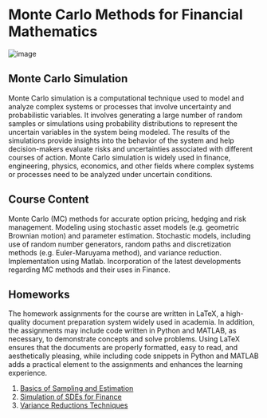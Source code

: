 # Monte Carlo Methods for Financial Mathematics
![image](https://cdn.wallstreetmojo.com/wp-content/uploads/2021/08/Monte-Carlo-Simulation-methods.jpg)

## Monte Carlo Simulation

Monte Carlo simulation is a computational technique used to model and analyze complex systems or processes that involve uncertainty and probabilistic variables. It involves generating a large number of random samples or simulations using probability distributions to represent the uncertain variables in the system being modeled. The results of the simulations provide insights into the behavior of the system and help decision-makers evaluate risks and uncertainties associated with different courses of action. Monte Carlo simulation is widely used in finance, engineering, physics, economics, and other fields where complex systems or processes need to be analyzed under uncertain conditions.

## Course Content

Monte Carlo (MC) methods for accurate option pricing, hedging and risk management. Modeling using stochastic asset models (e.g. geometric Brownian motion) and parameter estimation. Stochastic models, including use of random number generators, random paths and discretization methods (e.g. Euler-Maruyama method), and variance reduction. Implementation using Matlab. Incorporation of the latest developments regarding MC methods and their uses in Finance.

## Homeworks

The homework assignments for the course are written in LaTeX, a high-quality document preparation system widely used in academia. In addition, the assignments may include code written in Python and MATLAB, as necessary, to demonstrate concepts and solve problems. Using LaTeX ensures that the documents are properly formatted, easy to read, and aesthetically pleasing, while including code snippets in Python and MATLAB adds a practical element to the assignments and enhances the learning experience.

1. [Basics of Sampling and Estimation](https://github.com/sachinmargam/Monte-Carlo-Simulations-for-Financial-Mathematics/blob/main/FIM_548_Homework1.pdf)
2. [Simulation of SDEs for Finance](https://github.com/sachinmargam/Monte-Carlo-Simulations-for-Financial-Mathematics/blob/main/FIM_548_Homework2.pdf)
3. [Variance Reductions Techniques]()

